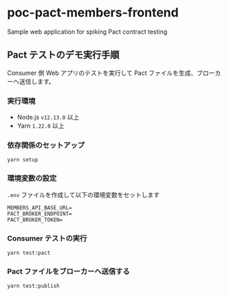 # poc-pact-members-frontend
Sample web application for spiking Pact contract testing

## Pact テストのデモ実行手順
Consumer 側 Web アプリのテストを実行して Pact ファイルを生成、ブローカーへ送信します。

### 実行環境
- Node.js `v12.13.0` 以上
- Yarn `1.22.0` 以上

### 依存関係のセットアップ
```shell
yarn setup
```

### 環境変数の設定
`.env` ファイルを作成して以下の環境変数をセットします
```
MEMBERS_API_BASE_URL=
PACT_BROKER_ENDPOINT=
PACT_BROKER_TOKEN=
```

### Consumer テストの実行
```shell
yarn test:pact
```

### Pact ファイルをブローカーへ送信する
```shell
yarn test:publish
```
